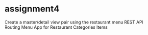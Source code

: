 # assignment4
Create a master/detail view pair using the restaurant menu REST API  
Routing Menu App for Restaurant Categories Items
